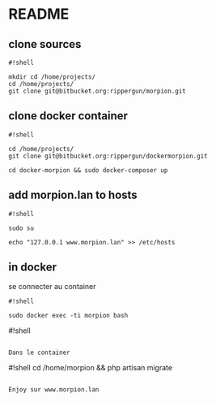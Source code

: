 # README #

## clone sources
```
#!shell

mkdir cd /home/projects/
cd /home/projects/ 
git clone git@bitbucket.org:rippergun/morpion.git
```

## clone docker container

```
#!shell

cd /home/projects/ 
git clone git@bitbucket.org:rippergun/dockermorpion.git

cd docker-morpion && sudo docker-composer up

```

## add morpion.lan to hosts
```
#!shell

sudo su

echo "127.0.0.1 www.morpion.lan" >> /etc/hosts

```

## in docker 
se connecter au container

```
#!shell

sudo docker exec -ti morpion bash

```
#!shell

```

Dans le container

```
#!shell
cd /home/morpion && php artisan migrate

```

Enjoy sur www.morpion.lan